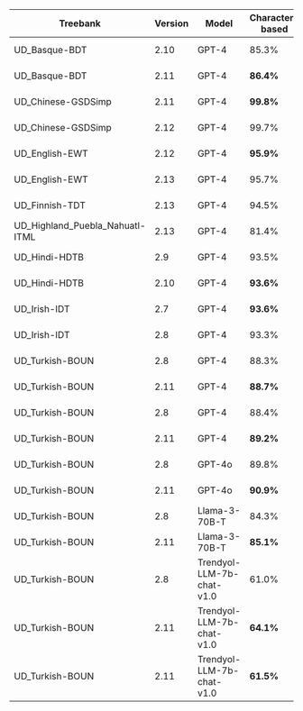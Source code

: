 | Treebank | Version | Model | Character-based | Token-based | Dependency-included | Sentence count | Date | Special TR |
| --- | --- | --- | --- | --- | --- | --- | --- | --- |
| UD_Basque-BDT | 2.10 | GPT-4 | 85.3% | 23.0% | Yes | 500 | 2024-04-12 | False |
| UD_Basque-BDT | 2.11 | GPT-4 | **86.4%** | **24.0%** | Yes | 500 | 2024-04-12 | False |
| UD_Chinese-GSDSimp | 2.11 | GPT-4 | **99.8%** | **98.3%** | Yes | 500 | 2024-04-12 | False |
| UD_Chinese-GSDSimp | 2.12 | GPT-4 | 99.7% | 94.0% | Yes | 500 | 2024-04-12 | False |
| UD_English-EWT | 2.12 | GPT-4 | **95.9%** | **70.8%** | Yes | 500 | 2024-04-12 | False |
| UD_English-EWT | 2.13 | GPT-4 | 95.7% | 68.8% | Yes | 500 | 2024-04-12 | False |
| UD_Finnish-TDT | 2.13 | GPT-4 | 94.5% | 48.9% | Yes | 500 | 2024-03-12 | False |
| UD_Highland_Puebla_Nahuatl-ITML | 2.13 | GPT-4 | 81.4% | 16.1% | Yes | 137 | 2024-04-12 | False |
| UD_Hindi-HDTB | 2.9 | GPT-4 | 93.5% | 36.0% | Yes | 500 | 2024-04-12 | False |
| UD_Hindi-HDTB | 2.10 | GPT-4 | **93.6%** | **37.2%** | Yes | 500 | 2024-04-12 | False |
| UD_Irish-IDT | 2.7 | GPT-4 | **93.6%** | 30.6% | Yes | 500 | 2024-04-12 | False |
| UD_Irish-IDT | 2.8 | GPT-4 | 93.3% | **30.7%** | Yes | 500 | 2024-04-12 | False |
| UD_Turkish-BOUN | 2.8 | GPT-4 | 88.3% | 33.0% | Yes | 500 | 2024-04-11 | False |
| UD_Turkish-BOUN | 2.11 | GPT-4 | **88.7%** | **36.1%** | Yes | 500 | 2024-04-11 | False |
| UD_Turkish-BOUN | 2.8 | GPT-4 | 88.4% | 32.0% | Yes | 500 | 2024-04-27 | True |
| UD_Turkish-BOUN | 2.11 | GPT-4 | **89.2%** | **36.1%** | Yes | 500 | 2024-05-13 | True |
| UD_Turkish-BOUN | 2.8 | GPT-4o | 89.8% | 33.0% | Yes | 500 | 2024-05-14 | False |
| UD_Turkish-BOUN | 2.11 | GPT-4o | **90.9%** | **37.9%** | Yes | 500 | 2024-05-23 | False |
| UD_Turkish-BOUN | 2.8 | Llama-3-70B-T | 84.3% | 20.9% | Yes | 500 | 2024-04-19 | False |
| UD_Turkish-BOUN | 2.11 | Llama-3-70B-T | **85.1%** | **22.2%** | Yes | 500 | 2024-04-19 | False |
| UD_Turkish-BOUN | 2.8 | Trendyol-LLM-7b-chat-v1.0 | 61.0% | 10.1% | Yes | 500 | 2024-04-27 | False |
| UD_Turkish-BOUN | 2.11 | Trendyol-LLM-7b-chat-v1.0 | **64.1%** | **10.9%** | No | 500 | 2024-04-28 | False |
| UD_Turkish-BOUN | 2.11 | Trendyol-LLM-7b-chat-v1.0 | **61.5%** | **10.5%** | Yes | 500 | 2024-04-28 | False |
